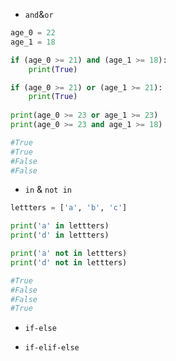 - `and`&`or`

```python
age_0 = 22
age_1 = 18

if (age_0 >= 21) and (age_1 >= 18):
    print(True)

if (age_0 >= 21) or (age_1 >= 21):
    print(True)    
    
print(age_0 >= 23 or age_1 >= 23)
print(age_0 >= 23 and age_1 >= 18)

#True
#True
#False
#False

```

- `in` & `not in`

```python
lettters = ['a', 'b', 'c']

print('a' in lettters)
print('d' in lettters)

print('a' not in lettters)
print('d' not in lettters)

#True
#False
#False
#True
```

- `if-else`

- `if-elif-else`

